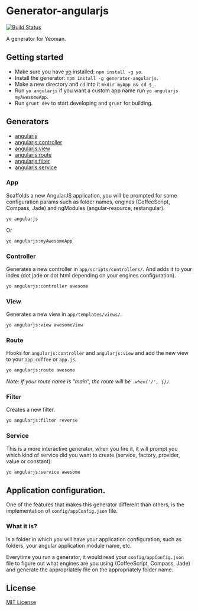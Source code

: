 # Generator-angularjs
[![Build Status](https://secure.travis-ci.org/kevin-wolf/generator-angularjs.png?branch=master)](https://travis-ci.org/kevin-wolf/generator-angularjs)

A generator for Yeoman.

## Getting started
- Make sure you have [yo](https://github.com/yeoman/yo) installed: `npm install -g yo`.
- Install the generator: `npm install -g generator-angularjs`.
- Make a new directory and `cd` into it `mkdir myApp && cd $_`.
- Run `yo angularjs` if you want a custom app name run `yo angularjs myAwesomeApp`.
- Run `grunt dev` to start developing and `grunt` for building.

## Generators
* [angularjs](#app)
* [angularjs:controller](#controller)
* [angularjs:view](#view)
* [angularjs:route](#route)
* [angularjs:filter](#filter)
* [angularjs:service](#service)

### App
Scaffolds a new AngularJS application, you will be prompted for some configuration params such as folder names, engines (CoffeeScript, Compass, Jade) and ngModules (angular-resource, restangular).

```bash
yo angularjs
```

Or

```bash
yo angularjs:myAwesomeApp
```

### Controller
Generates a new controller in `app/scripts/controllers/`. And adds it to your index (dot jade or dot html depending on your engines configuration).

```bash
yo angularjs:controller awesome
```

### View
Generates a new view in `app/templates/views/`.

```bash
yo angularjs:view awesomeView
```

### Route
Hooks for `angularjs:controller` and `angularjs:view` and add the new view to your `app.coffee` or `app.js`.

```bash
yo angularjs:route awesome
```

_Note: if your route name is "main", the route will be `.when('/', {})`._

### Filter
Creates a new filter.

```bash
yo angularjs:filter reverse
```

### Service
This is a more interactive generator, when you fire it, it will prompt you which kind of service did you want to create (service, factory, provider, value or constant).

```bash
yo angularjs:service awesome
```

## Application configuration.
One of the features that makes this generator different than others, is the implementation of `config/appConfig.json` file.

### What it is?
Is a folder in which you will have your application configuration, such as folders, your angular application module name, etc.

Everytime you run a generator, it would read your `config/appConfig.json` file to figure out what engines are you using (CoffeeScript, Compass, Jade) and generate the appropriately file on the appropriately folder name.

## License
[MIT License](http://en.wikipedia.org/wiki/MIT_License)
